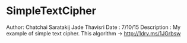 # SimpleTextCipher
Author: 
  Chatchai Saratakij
  Jade Thavisri
Date : 
  7/10/15
Description :
  My example of simple text cipher.
  This algorithm -> http://1drv.ms/1JGrbsw
